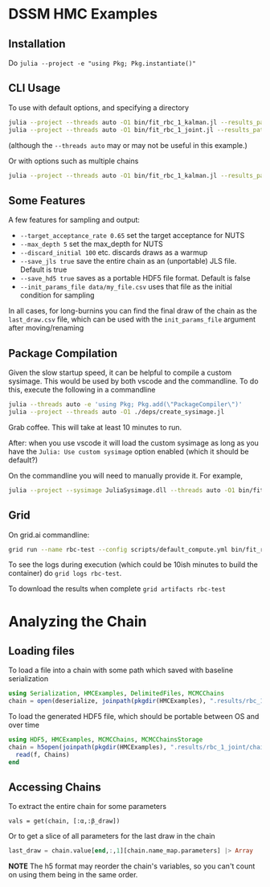# DSSM HMC Examples

## Installation
Do `julia --project -e "using Pkg; Pkg.instantiate()"`

## CLI Usage
To use with default options, and specifying a directory
```bash
julia --project --threads auto -O1 bin/fit_rbc_1_kalman.jl --results_path ./.results/rbc_1_kalman --overwrite_results true --num_samples 100
julia --project --threads auto -O1 bin/fit_rbc_1_joint.jl --results_path ./.results/rbc_1_joint --overwrite_results true --num_samples 100
```
(although the `--threads auto` may or may not be useful in this example.)

Or with options such as multiple chains
```bash
julia --project --threads auto -O1 bin/fit_rbc_1_kalman.jl --results_path ./.results/rbc_1_kalman --overwrite_results true --num_samples 1000 --num_chains 8
```

## Some Features
A few features for sampling and output:
- `--target_acceptance_rate 0.65` set the target acceptance for NUTS
- `--max_depth 5` set the max_depth for NUTS
- `--discard_initial 100` etc. discards draws as a warmup
- `--save_jls true`  save the entire chain as an (unportable) JLS file.  Default is true
- `--save_hd5 true` saves as a portable HDF5 file format.  Default is false
- `--init_params_file data/my_file.csv` uses that file as the initial condition for sampling

In all cases, for long-burnins you can find the final draw of the chain as the `last_draw.csv` file, which can be used with the `init_params_file` argument after moving/renaming
## Package Compilation
Given the slow startup speed, it can be helpful to compile a custom sysimage.  This would be used by both vscode and the commandline.  To do this, execute the following in a commandline
```bash
julia --threads auto -e 'using Pkg; Pkg.add(\"PackageCompiler\")'
julia --project --threads auto -O1 ./deps/create_sysimage.jl
```

Grab coffee.  This will take at least 10 minutes to run.

After: when you use vscode it will load the custom sysimage as long as you have the `Julia: Use custom sysimage` option enabled (which it should be default?)

On the commandline you will need to manually provide it.  For example, 
```bash
julia --project --sysimage JuliaSysimage.dll --threads auto -O1 bin/fit_rbc_1_kalman.jl --results_path ./.results/rbc_1_kalman --overwrite_results true --num_samples 1000
```
## Grid
On grid.ai commandline:
```bash
grid run --name rbc-test --config scripts/default_compute.yml bin/fit_rbc_1_kalman.jl --results_path ./.results/rbc_1_kalman --overwrite_results true --num_samples 100
```
To see the logs during execution (which could be 10ish minutes to build the container) do `grid logs rbc-test`.

To download the results when complete `grid artifacts rbc-test`

# Analyzing the Chain
## Loading files

To load a file into a chain with some path which saved with baseline serialization
```julia
using Serialization, HMCExamples, DelimitedFiles, MCMCChains
chain = open(deserialize, joinpath(pkgdir(HMCExamples), ".results/rbc_1_joint/chain.jls"))
```

To load the generated HDF5 file, which should be portable between OS and over time
```julia
using HDF5, HMCExamples, MCMCChains, MCMCChainsStorage
chain = h5open(joinpath(pkgdir(HMCExamples), ".results/rbc_1_joint/chain.h5"), "r") do f
  read(f, Chains)
end
```

## Accessing Chains
To extract the entire chain for some parameters
```
vals = get(chain, [:α,:β_draw])
```

Or to get a slice of all parameters for the last draw in the chain
```julia
last_draw = chain.value[end,:,1][chain.name_map.parameters] |> Array
```

**NOTE** The h5 format may reorder the chain's variables, so you can't count on using them being in the same order.
